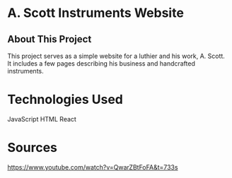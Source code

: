 # **A. Scott Instruments Website**

## About This Project
This project serves as a simple website for a luthier and his work, A. Scott. It includes a few pages describing his business and handcrafted instruments.

# Technologies Used
JavaScript
HTML
React

# Sources
https://www.youtube.com/watch?v=QwarZBtFoFA&t=733s

